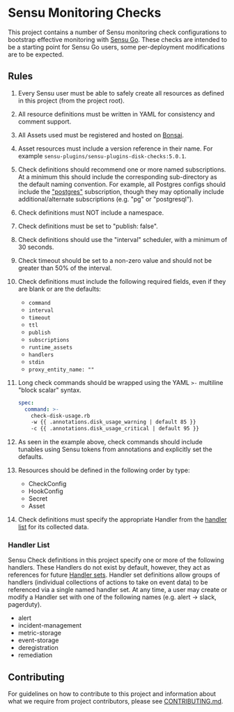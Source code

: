 # Sensu Monitoring Checks

This project contains a number of Sensu monitoring check
configurations to bootstrap effective monitoring with [Sensu
Go](https://sensu.io). These checks are intended to be a starting
point for Sensu Go users, some per-deployment modifications are to be
expected.

## Rules

1. Every Sensu user must be able to safely create all resources as
   defined in this project (from the project root).

2. All resource definitions must be written in YAML for consistency
   and comment support.

3. All Assets used must be registered and hosted on
   [Bonsai](https://bonsai.sensu.io).

4. Asset resources must include a version reference in their name.  For
   example `sensu-plugins/sensu-plugins-disk-checks:5.0.1`.

5. Check definitions should recommend one or more named subscriptions. At a
   minimum this should include the corresponding sub-directory as the default
   naming convention. For example, all Postgres configs should include the
   ["postgres"](tree/master/postgres) subscription, though they may optionally
   include additional/alternate subscriptions (e.g. "pg" or "postgresql").

6. Check definitions must NOT include a namespace.

7. Check definitions must be set to "publish: false". 

8. Check definitions should use the "interval" scheduler, with a minimum of
   30 seconds.

9. Check timeout should be set to a non-zero value and should not be greater
   than 50% of the interval.

10. Check definitions must include the following required fields, even if they
    are blank or are the defaults:

    * `command`
    * `interval`
    * `timeout`
    * `ttl`
    * `publish`
    * `subscriptions`
    * `runtime_assets`
    * `handlers`
    * `stdin`
    * `proxy_entity_name: ""`
 
11. Long check commands should be wrapped using the YAML `>-` multiline
    "block scalar" syntax.

    ```yaml
    spec:
      command: >-
        check-disk-usage.rb
        -w {{ .annotations.disk_usage_warning | default 85 }}
        -c {{ .annotations.disk_usage_critical | default 95 }}
    ```

12. As seen in the example above, check commands should include tunables
    using Sensu tokens from annotations and explicitly set the defaults.

13. Resources should be defined in the following order by type:

    * CheckConfig
    * HookConfig
    * Secret
    * Asset

14. Check definitions must specify the appropriate Handler from the
    [handler list](#handler-list) for its collected data.

### Handler List

Sensu Check definitions in this project specify one or more of the
following handlers. These Handlers do not exist by default, however,
they act as references for future [Handler
sets](https://docs.sensu.io/sensu-go/5.14/reference/handlers/#handler-sets).
Handler set definitions allow groups of handlers (individual
collections of actions to take on event data) to be referenced via a
single named handler set. At any time, a user may create or modify a
Handler set with one of the following names (e.g. alert -> slack,
pagerduty).

- alert
- incident-management
- metric-storage
- event-storage
- deregistration
- remediation

## Contributing

For guidelines on how to contribute to this project and information
about what we require from project contributors, please see
[CONTRIBUTING.md](CONTRIBUTING.md).
